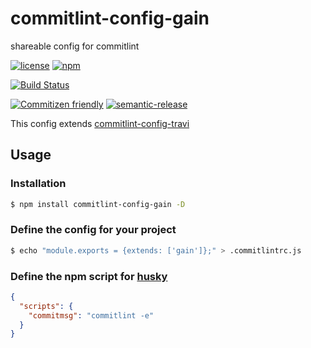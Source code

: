 # commitlint-config-gain

shareable config for commitlint

[![license](https://img.shields.io/github/license/GainCompliance/commitlint-config-gain.svg)](LICENSE)
[![npm](https://img.shields.io/npm/v/commitlint-config-gain.svg)](https://www.npmjs.com/package/commitlint-config-gain)

[![Build Status](https://img.shields.io/travis/com/GainCompliance/commitlint-config-gain/master.svg?style=flat)](https://travis-ci.com/GainCompliance/commitlint-config-gain)

[![Commitizen friendly](https://img.shields.io/badge/commitizen-friendly-brightgreen.svg)](http://commitizen.github.io/cz-cli/)
[![semantic-release](https://img.shields.io/badge/%20%20%F0%9F%93%A6%F0%9F%9A%80-semantic--release-e10079.svg)](https://github.com/semantic-release/semantic-release)

This config extends [commitlint-config-travi](https://github.com/travi/commitlint-config-travi)

## Usage

### Installation

```sh
$ npm install commitlint-config-gain -D
```

### Define the config for your project

```sh
$ echo "module.exports = {extends: ['gain']};" > .commitlintrc.js
```

### Define the npm script for [husky](https://github.com/typicode/husky)

```json
{
  "scripts": {
    "commitmsg": "commitlint -e"
  }
}
```

[dependabot-link]: https://dependabot.com/

[dependabot-badge]: https://badgen.net/dependabot/GainCompliance/commitlint-config-gain/?icon=dependabot
